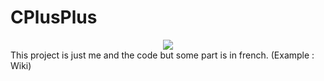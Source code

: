 # CPlusPlus

<center><img src="https://www.codefactor.io/Content/badges/APlus.svg"/><br></center>
This project is just me and the code but some part is in french. (Example : Wiki)<br>
